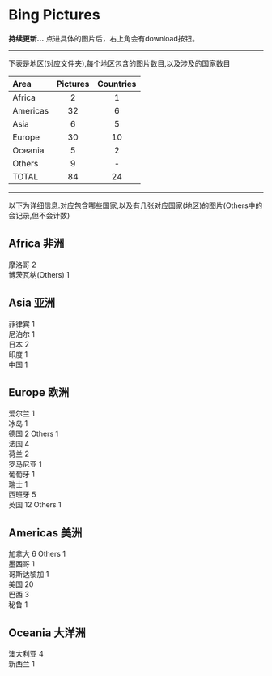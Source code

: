 # Bing Pictures

**持续更新...**
点进具体的图片后，右上角会有download按钮。
* * *
下表是地区(对应文件夹),每个地区包含的图片数目,以及涉及的国家数目

|Area                 |Pictures          |Countries         |
|:--------------------|:----------------:|:----------------:|
|Africa               |2                 |1                 |
|Americas             |32                |6                 |
|Asia                 |6                 |5                 |
|Europe               |30                |10                |
|Oceania              |5                 |2                 |
|Others               |9                 |-                 |
|TOTAL                |84                |24                |

* * *
以下为详细信息.对应包含哪些国家,以及有几张对应国家(地区)的图片(Others中的会记录,但不会计数)

## Africa 非洲

摩洛哥 2  
博茨瓦纳(Others) 1  

## Asia 亚洲

菲律宾 1  
尼泊尔 1  
日本 2  
印度 1  
中国 1  

## Europe 欧洲

爱尔兰 1  
冰岛 1  
德国 2  Others 1  
法国 4  
荷兰 2  
罗马尼亚 1  
葡萄牙 1  
瑞士 1  
西班牙 5  
英国 12  Others 1

## Americas 美洲

加拿大 6  Others 1  
墨西哥 1  
哥斯达黎加 1  
美国 20  
巴西 3  
秘鲁 1  

## Oceania 大洋洲

澳大利亚 4  
新西兰 1  
